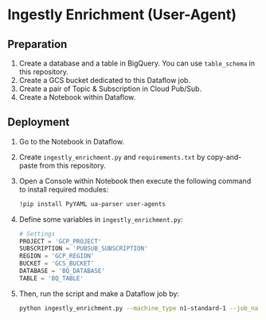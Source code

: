 # Ingestly Enrichment (User-Agent)

## Preparation

1. Create a database and a table in BigQuery. You can use `table_schema` in this repository.
2. Create a GCS bucket dedicated to this Dataflow job.
3. Create a pair of Topic & Subscription in Cloud Pub/Sub.
4. Create a Notebook within Dataflow.

## Deployment

1. Go to the Notebook in Dataflow.
2. Create `ingestly_enrichment.py` and `requirements.txt` by copy-and-paste from this repository.
3. Open a Console within Notebook then execute the following command to install required modules:

    ```sh
    !pip install PyYAML ua-parser user-agents
    ```

4. Define some variables in `ingestly_enrichment.py`:

    ```python
    # Settings
    PROJECT = 'GCP_PROJECT'
    SUBSCRIPTION = 'PUBSUB_SUBSCRIPTION'
    REGION = 'GCP_REGION'
    BUCKET = 'GCS_BUCKET'
    DATABASE = 'BQ_DATABASE'
    TABLE = 'BQ_TABLE'
    ```
5. Then, run the script and make a Dataflow job by:

    ```sh
    python ingestly_enrichment.py --machine_type n1-standard-1 --job_name ingestly_enrichment
    ```
